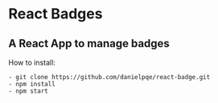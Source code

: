 # React Badges #
## A React App to manage badges ##


How to install:
```
- git clone https://github.com/danielpqe/react-badge.git
- npm install
- npm start
```